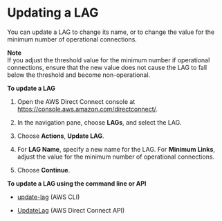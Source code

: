 # Updating a LAG<a name="update-lag"></a>

You can update a LAG to change its name, or to change the value for the minimum number of operational connections\. 

**Note**  
If you adjust the threshold value for the minimum number if operational connections, ensure that the new value does not cause the LAG to fall below the threshold and become non\-operational\.

**To update a LAG**

1. Open the AWS Direct Connect console at [https://console\.aws\.amazon\.com/directconnect/](https://console.aws.amazon.com/directconnect/)\.

1. In the navigation pane, choose **LAGs**, and select the LAG\.

1. Choose **Actions**, **Update LAG**\.

1. For **LAG Name**, specify a new name for the LAG\. For **Minimum Links**, adjust the value for the minimum number of operational connections\.

1. Choose **Continue**\.

**To update a LAG using the command line or API**

+ [update\-lag](http://docs.aws.amazon.com/cli/latest/reference/directconnect/update-lag.html) \(AWS CLI\)

+ [UpdateLag](http://docs.aws.amazon.com/directconnect/latest/APIReference/API_UpdateLag.html) \(AWS Direct Connect API\)